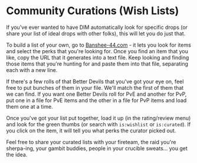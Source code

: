 Community Curations (Wish Lists)
================================

If you've ever wanted to have DIM automatically look for specific drops (or share your list of ideal drops with other folks), this will let you do just that.

To build a list of your own, go to [Banshee-44.com](https://banshee-44.com/) - it lets you look for items and select the perks that you're looking for. Once you find an item that you like, copy the URL that it generates into a text file. Keep looking and finding those items that you're hunting for and paste them into that file, separating each with a new line.

If there's a few rolls of that Better Devils that you've got your eye on, feel free to put bunches of them in your file. We'll match the first of them that we can find. If you want one Better Devils roll for PvE and another for PvP, put one in a file for PvE items and the other in a file for PvP items and load them one at a time.

Once you've got your list put together, load it up (in the rating/review menu) and look for the green thumbs (or search with `is:wishlist` or `is:curated`). If you click on the item, it will tell you what perks the curator picked out.

Feel free to share your curated lists with your fireteam, the raid you're sherpa-ing, your gambit buddies, people in your crucible sweats... you get the idea.
